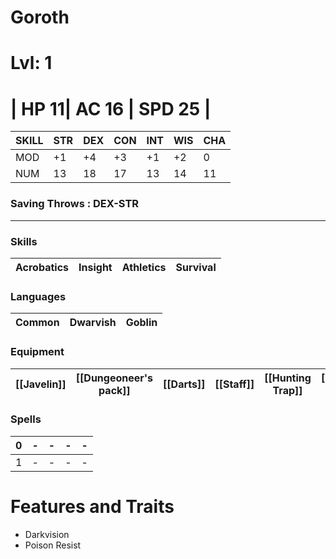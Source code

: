 # Goroth

# Lvl: 1

# | HP  11|  AC 16 | SPD 25 |

| SKILL | STR | DEX | CON | INT | WIS | CHA |
| ----- | --- | --- | --- | --- | --- | --- |
| MOD   | +1  | +4  | +3  | +1  | +2  | 0   |
| NUM   | 13  | 18  | 17  | 13  | 14  | 11  |

### Saving Throws :  DEX-STR
---
### Skills
| Acrobatics | Insight | Athletics | Survival   |
| ---------- | ------- | --------- | --- |

### Languages
| Common | Dwarvish | Goblin | 
| ------ | -------- | ------ |

### Equipment

| [[Javelin]] | [[Dungeoneer's pack]] | [[Darts]] | [[Staff]] | [[Hunting Trap]] | [[Traveler's Clothes]] | [[Pouch]] |
| ----------- | --------------------- | --------- | --------- | ---------------- | ---------------------- | --------- |

### Spells
| 0   | -   | -   | -   | -   |
| --- | --- | --- | --- | --- |
| 1   | -   | -   | -   | -   |


# Features and Traits

- Darkvision
- Poison Resist